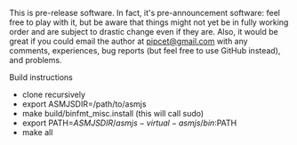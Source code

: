 This is pre-release software. In fact, it's pre-announcement software: feel free to play with it, but be aware that things might not yet be in fully working order and are subject to drastic change even if they are. Also, it would be great if you could email the author at pipcet@gmail.com with any comments, experiences, bug reports (but feel free to use GitHub instead), and problems.

Build instructions

 * clone recursively
 * export ASMJSDIR=/path/to/asmjs
 * make build/binfmt_misc.install (this will call sudo)
 * export PATH=$ASMJSDIR/asmjs-virtual-asmjs/bin:$PATH
 * make all
